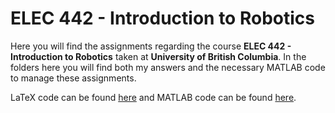 # ELEC 442 - Introduction to Robotics

Here you will find the assignments regarding the course **ELEC 442 - Introduction to Robotics** taken at **University of British Columbia**. In the folders here you will find both my answers and the necessary MATLAB code to manage these assignments.

LaTeX code can be found [here](https://github.com/smyrberg/ELEC442-Assignments/tree/master/LaTeX) and MATLAB code can be found [here](https://github.com/smyrberg/ELEC442-Assignments/tree/master/MATLAB).
